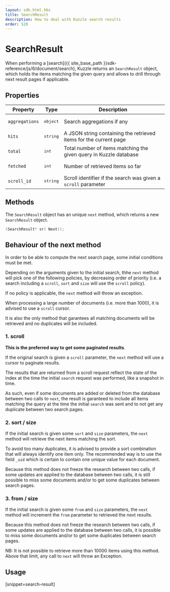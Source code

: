 ```yaml
---
layout: sdk.html.hbs
title: SearchResult
description: How to deal with Kuzzle search results
order: 520
---
```


# SearchResult

When performing a [search]({{ site_base_path }}sdk-reference/js/6/document/search), Kuzzle returns an `SearchResult` object, which holds the items matching the given query and allows to drill through next result pages if applicable.

## Properties

| Property | Type | Description |
|--- |--- |--- |
| `aggregations` | <pre>object</pre> | Search aggregations if any |
| `hits` | <pre>string</pre> | A JSON string containing the retrieved items for the current page |
| `total` | <pre>int</pre> |  Total number of items matching the given query in Kuzzle database |
| `fetched` | <pre>int</pre> | Number of retrieved items so far |
| `scroll_id` | <pre>string</pre> | Scroll identifier if the search was given a `scroll` parameter |

## Methods

The `SearchResult` object has an unique `next` method, which returns a new `SearchResult` object.

```cpp
(SearchResult* sr) Next();
```

## Behaviour of the next method

In order to be able to compute the next search page, some initial conditions must be met.

Depending on the arguments given to the initial search, thhe `next` method will pick one of the following policies, by decreasing order of priority (i.e. a search including a `scroll`, `sort` and `size` will use the `scroll` policy).

If no policy is applicable, the `next` method will throw an exception.

<div class="alert alert-info">
  <p>
  When processing a large number of documents (i.e. more than 1000), it is advised to use a <code>scroll</code> cursor.
  </p>
  <p>
  It is also the only method that garantees all matching documents will be retrieved and no duplicates will be included.
  </p>
</div>

### 1. scroll

**This is the preferred way to get some paginated results**.

If the original search is given a `scroll` parameter, the `next` method will use a cursor to paginate results.

The results that are returned from a scroll request reflect the state of the index at the time the initial `search` request was performed, like a snapshot in time.

As such, even if some documents are added or deleted from the database between two calls to `next`, the result is garanteed to include all items matching the query at the time the initial `search` was sent and to not get any duplicate between two search pages.

### 2. sort / size

If the initial search is given some `sort` and `size` parameters, the `next` method will retrieve the next items matching the sort.

To avoid too many duplicates, it is advised to provide a sort combination that will always identify one item only. The recommended way is to use the field `_uid` which is certain to contain one unique value for each document.

Because this method does not freeze the research between two calls, if some updates are applied to the database between two calls, it is still possible to miss some documents and/or to get some duplicates between search pages.

### 3. from / size

If the initial search is given some `from` and `size` parameters, the `next` method will increment the `from` parameter to retrieved the next results.

Because this method does not freeze the research between two calls, if some updates are applied to the database between two calls, it is possible to miss some documents and/or to get some duplicates between search pages.

<div class="alert alert-info">
  <p>
    NB: It is not possible to retrieve more than 10000 items using this method. Above that limit, any call to <code>next</code> will throw an Exception.
  </p>
</div>

## Usage

[snippet=search-result]
